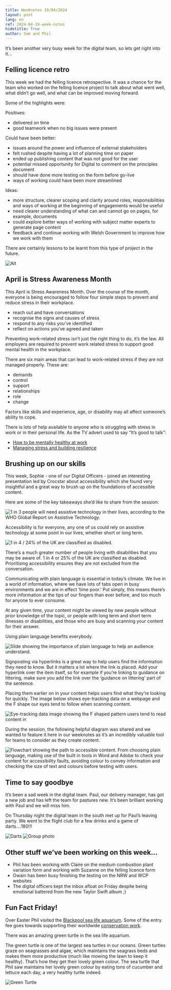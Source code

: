 ```yaml
---
title: Weeknotes 19/04/2024
layout: post
lang: en
ref: 2024-04-19-week-notes
hidetitle: True
author: Sam and Phil
---
```


It’s been another very busy week for the digital team, so lets get right into it...

## Felling licence retro

This week we had the felling licence retrospective. It was a chance for the team who worked on the felling licence project to talk about what went well, what didn’t go well, and what can be improved moving forward.

Some of the highlights were: 

Positives:

+ delivered on time
+ good teamwork when no big issues were present
 
Could have been better:

+ issues around the power and influence of external stakeholders
+ felt rushed despite having a lot of planning time on paper
+ ended up publishing content that was not good for the user
+ potential missed opportunity for Digital to comment on the principles document
+ should have done more testing on the form before go-live
+ ways of working could have been more streamlined
 
Ideas:

+ more structure, clearer scoping and clarity around roles, responsibilities and ways of working at the beginning of engagements would be useful
+ need clearer understanding of what can and cannot go on pages, for example, documents
+ could explore better ways of working with subject matter experts to generate page content
+ feedback and continue working with Welsh Government to improve how we work with them

There are certainly lessons to be learnt from this type of project in the future.

![Alt](https://github.com/nrw-digital/week-notes/blob/f96e664d46c3a6971b367fad68aee41b7fed3b92/images/19042024-009.png?raw=true)

## April is Stress Awareness Month

This April is Stress Awareness Month. Over the course of the month, everyone is being encouraged to follow four simple steps to prevent and reduce stress in their workplace.

+ reach out and have conversations
+ recognise the signs and causes of stress
+ respond to any risks you’ve identified
+ reflect on actions you’ve agreed and taken

Preventing work-related stress isn’t just the right thing to do, it’s the law. All employers are required to prevent work related stress to support good mental health in the workplace.

There are six main areas that can lead to work-related stress if they are not managed properly. These are: 

+ demands
+ control
+ support
+ relationships
+ role
+ change

Factors like skills and experience, age, or disability may all affect someone’s ability to cope.

There is lots of help available to anyone who is struggling with stress in work or in their personal life. As the TV advert used to say “It’s good to talk”:

+ [How to be mentally healthy at work](https://www.mind.org.uk/information-support/tips-for-everyday-living/how-to-be-mentally-healthy-at-work/work-and-stress/)
+ [Managing stress and building resilience](https://www.mind.org.uk/information-support/types-of-mental-health-problems/stress/managing-stress-and-building-resilience/)

## Brushing up on our skills

This week, Sophie - one of our Digital Officers - joined an interesting presentation led by Crocstar about accessibility which she found very insightful and a great way to brush up on the foundations of accessible content.

Here are some of the key takeaways she’d like to share from the session:

![1 in 3 people will need assistive technology in their lives, according to the WHO Global Report on Assistive Technology.](https://github.com/nrw-digital/week-notes/blob/f96e664d46c3a6971b367fad68aee41b7fed3b92/images/19042024-006.png?raw=true)

Accessibility is for everyone, any one of us could rely on assistive technology at some point in our lives, whether short or long term.

![1 in 4 / 24% of the UK are classified as disabled.](https://github.com/nrw-digital/week-notes/blob/f96e664d46c3a6971b367fad68aee41b7fed3b92/images/19042024-005.png?raw=true)

There’s a much greater number of people living with disabilities that you may be aware of. 1 in 4 or 25% of the UK are classified as disabled. Prioritising accessibility ensures they are not excluded from the conversation.

Communicating with plain language is essential in today’s climate. We live in a world of information, where we have lots of tabs open in busy environments and we are in effect ‘time poor.’ Put simply, this means there’s more information at the tips of our fingers than ever before, and too  much for anyone to ever consume. 

At any given time, your content might be viewed by new people without prior knowledge of the topic, or people with long term and short term illnesses or disabilities, and those who are busy and scanning your content for their answer.

Using plain language benefits everybody.

![Slide showing the importance of plain language to help an audience understand.](https://github.com/nrw-digital/week-notes/blob/f96e664d46c3a6971b367fad68aee41b7fed3b92/images/19042024-004.png?raw=true)

Signposting via hyperlinks is a great way to help users find the information they need to know. But it matters a lot where the link is placed. Add your hyperlink over the item itself, so for example if you’re linking to guidance on littering, make sure you add the link over the ‘guidance on littering’ part of the sentence.

Placing them earlier on in your content helps users find what they’re looking for quickly. The image below shows eye-tracking data on a webpage and the F shape our eyes tend to follow when scanning content.

![Eye-tracking data image showing the F shaped pattern users tend to read content in](https://github.com/nrw-digital/week-notes/blob/f96e664d46c3a6971b367fad68aee41b7fed3b92/images/19042024-003.png?raw=true)

During the session, the following helpful diagram was shared and we wanted to feature it here in our weeknotes as it’s an incredibly valuable tool for teams to consider as they create content.

![Flowchart showing the path to accessible content. From choosing plain language, making use of the built in tools in Word and Adobe to check your content for accessibility faults, avoiding colour to convey information and checking the size of text and colours before testing with users.](https://github.com/nrw-digital/week-notes/blob/f96e664d46c3a6971b367fad68aee41b7fed3b92/images/19042024-002.png?raw=true)

## Time to say goodbye

It’s been a sad week in the digital team. Paul, our delivery manager, has got a new job and has left the team for pastures new. It’s been brilliant working with Paul and we will miss him. 

On Thursday night the digital team in the south met up for Paul’s leaving party. We went to the flight club for a few drinks and a game of darts….180!!!

![Darts](https://github.com/nrw-digital/week-notes/blob/f96e664d46c3a6971b367fad68aee41b7fed3b92/images/19042024-007.jpg?raw=true) ![Group photo](https://github.com/nrw-digital/week-notes/blob/main/images/19042024-008.jpg?raw=true) 

## Other stuff we’ve been working on this week…

+ Phil has been working with Claire on the medium combustion plant variation form and working with Suzanne on the felling licence form
+ Owain has been busy finishing the testing on the NRW and WCP websites
+ The digital officers  kept the inbox afloat on Friday despite being emotional battered from the new Taylor Swift album ;) 

## Fun Fact Friday!

Over Easter Phil visited the [Blackpool sea life aquarium](https://www.visitsealife.com/blackpool/). Some of the entry fee goes towards supporting their worldwide [conservation work](https://www.visitsealife.com/blackpool/conservation/). 

There was an amazing green turtle in the sea life aquarium. 

The green turtle is one of the largest sea turtles in our oceans. Green turtles graze on seagrasses and algae, which maintains the seagrass beds and makes them more productive (much like mowing the lawn to keep it healthy). That’s how they get their lovely green colour. The sea turtle that Phil saw maintains her lovely green colour by eating tons of cucumber and lettuce each day, a very healthy turtle indeed.

![Green Turtle](https://github.com/nrw-digital/week-notes/blob/f96e664d46c3a6971b367fad68aee41b7fed3b92/images/19042024-001.jpg?raw=true)
